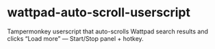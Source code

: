 # wattpad-auto-scroll-userscript
Tampermonkey userscript that auto-scrolls Wattpad search results and clicks “Load more” — Start/Stop panel + hotkey.
